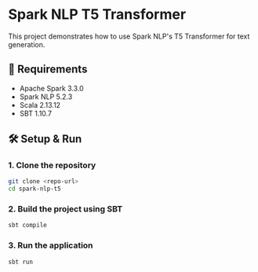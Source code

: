 # Spark NLP T5 Transformer

This project demonstrates how to use Spark NLP's T5 Transformer for text generation.

## 🚀 Requirements

- Apache Spark 3.3.0
- Spark NLP 5.2.3
- Scala 2.13.12
- SBT 1.10.7

## 🛠 Setup & Run

### 1. Clone the repository
```bash
git clone <repo-url>
cd spark-nlp-t5
```

### 2. Build the project using SBT
```bash
sbt compile
```

### 3. Run the application
```bash
sbt run
```